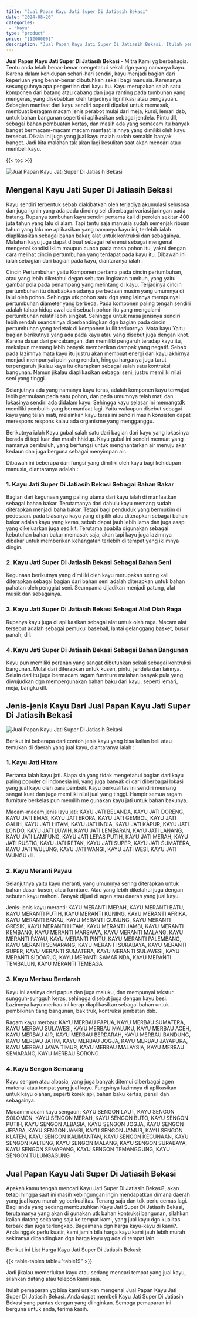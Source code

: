 ```yaml
---
title: "Jual Papan Kayu Jati Super Di Jatiasih Bekasi"
date: "2024-08-20"
categories:
 - "kayu"
type: "product"
price: "[1200000]"
description: "Jual Papan Kayu Jati Super Di Jatiasih Bekasi. Itulah pemaparan yg bisa kami uraikan mengenai Jual Papan Kayu Jati Super Di Jatiasih Bekasi. Anda dapat membe..."
---
```


**Jual Papan Kayu Jati Super Di Jatiasih Bekasi** - Mitra Kami yg berbahagia. Tentu anda telah benar-benar mengetahui sekali dgn yang namanya kayu. Karena dalam kehidupan sehari-hari sendiri, kayu menjadi bagian dari keperluan yang benar-benar dibutuhkan sekali bagi manusia. Karenanya sesungguhnya apa pengertian dari kayu itu. Kayu merupakan salah satu komponen dari batang atau cabang dan juga ranting pada tumbuhan yang mengeras, yang disebabkan oleh terjadinya lignifikasi atau pengayuan. Sebagian manfaat dari kayu sendiri seperti dipakai untuk memasak, membuat beragam macam jenis perabot mulai dari meja, kursi, lemari dsb, untuk bahan bangunan seperti di aplikasikan sebagai jendela. Pintu dll, sebagai bahan pembuatan kertas, dan masih ada yang semacam itu banyak banget bermacam-macam macam manfaat lainnya yang dimiliki oleh kayu tersebut. Dikala ini juga yang jual kayu malah sudah semakin banyak banget. Jadi kita malahan tak akan lagi kesulitan saat akan mencari atau membeli kayu.

{{< toc >}}

![Jual Papan Kayu Jati Super Di Jatiasih Bekasi](/images/kayu/kayu42.jpg)

## Mengenal Kayu Jati Super Di Jatiasih Bekasi

Kayu sendiri terbentuk sebab diakibatkan oleh terjadiya akumulasi selusosa dan juga lignin yang ada pada dinding sel diberbagai variasi jaringan pada batang. Rupanya tumbuhan kayu sendiri pertama kali di peroleh sekitar 400 juta tahun yang lalu di alam. Tapi tentu saja manusia sudah semenjak ribuan tahun yang lalu me aplikasikan yang namanya kayu ini, terlebih ialah diaplikasikan sebagai bahan bakar, alat untuk kontruksi dan sebagainya. Malahan kayu juga dapat dibuat sebagai referensi sebagai mengenal mengenai kondisi iklim maupun cuaca pada masa pohon itu, yakni dengan cara melihat cincin pertumbuhan yang terdapat pada kayu itu. Dibawah ini ialah sebagian dari bagian pada kayu, diantaranya ialah :

Cincin Pertumbuhan yaitu Komponen pertama pada cincin pertumbuhan, atau yang lebih diketahui degan sebutan lingkaran tumbuh, yang yaitu gambar pola pada penampang yang melintang di kayu. Terjadinya cincin pertumbuhan itu disebabkan adanya perbedaan musim yang umumnya di lalui oleh pohon. Sehingga utk pohon satu dgn yang lainnya mempunyai pertumbuhan diameter yang berbeda. Pada komponen paling tengah sendiri adalah tahap hidup awal dari sebuah pohon itu yang mengalami pertumbuhan relatif lebih singkat. Sehingga untuk masa jenisnya sendiri lebih rendah seandainya diperbandingkan dgn bagian pada cincin pertumbuhan yang terletak di komponen kullit terluarnya. Mata kayu Yaitu bagian berikutnya yang ada pada kayu atau yang disebut juga dengan knot. Karena dasar dari percabangan, dan memiliki pengaruh teradap kayu itu, meksipun memang lebih banyak memberikan dampak yang negatif. Sebab pada lazimnya mata kayu itu justru akan membuat energi dari kayu akhirnya menjadi mempunyai poin yang rendah, hingga harganya juga turut terpengaruh jikalau kayu itu diterapkan sebagai salah satu kontruksi bangunan. Namun jikalau diaplikasikan sebagai seni, justru memiliki nilai seni yang tinggi.

Selanjutnya ada yang namanya kayu teras, adalah komponen kayu terwujud lebih permulaan pada satu pohon, dan pada umumnya telah mati dan lokasinya sendiri ada didalam kayu. Sehingga kayu selasar ini memangtdk memiliki pembulih yang bermanfaat lagi. Yaitu walaupun disebut sebagai kayu yang telah mati, melainkan kayu teras ini sendiri masih konsisten dapat merespons respons kalau ada organisme yang mengganggu.

Berikutnya ialah Kayu gubal salah satu dari bagian dari kayu yang lokasinya berada di tepi luar dan masih hhidup. Kayu gubal ini sendiri memuat yang namanya pembuluh, yang berfungsi untuk menghantarkan air menuju akar kedaun dan juga berguna sebagai menyimpan air.

Dibawah ini beberapa dari fungsi yang dimiliki oleh kayu bagi kehidupan manusia, diantaranya adalah :

### 1\. Kayu Jati Super Di Jatiasih Bekasi Sebagai Bahan Bakar

Bagian dari kegunaan yang paling utama dari kayu ialah di manfaatkan sebagai bahan bakar. Terutamanya dari dahulu kayu memang sudah diterapkan menjadi baha bakar. Tetapi bagi penduduk yang bermukim di pedesaan. pada biasanya kayu yang di pilih atau diterapkan sebagai bahan bakar adalah kayu yang keras, sebab dapat jauh lebih lama dan juga asap yang dikeluarkan juga sedikit. Terutama apabila digunakan sebagai kebutuhan bahan bakar memasak saja, akan tapi kayu juga lazimnya dibakar untuk memberikan kehangatan terlebih di tempat yang iklimnya dingin.

### 2\. Kayu Jati Super Di Jatiasih Bekasi Sebagai Bahan Seni

Kegunaan berikutnya yang dimiliki oleh kayu merupakan sering kali diterapkan sebagai bagian dari bahan seni adalah diterapkan untuk bahan pahatan oleh penggiat seni. Seumpama dijadikan menjadi patung, alat musik dan sebagainya.

### 3\. Kayu Jati Super Di Jatiasih Bekasi Sebagai Alat Olah Raga

Rupanya kayu juga di aplikasikan sebagai alat untuk olah raga. Macam alat tersebut adalah sebagai pemukul baseball, lantai gelanggang basket, busur panah, dll.

### 4\. Kayu Jati Super Di Jatiasih Bekasi Sebagai Bahan Bangunan

Kayu pun memiliki peranan yang sangat dibutuhkan sekali sebagai kontruksi bangunan. Mulai dari diterapkan untuk kusen, pintu, jendela dan lainnya. Selain dari itu juga bermacam ragam furniture malahan banyak pula yang diwujudkan dgn mempergunakan bahan baku dari kayu, seperti lemari, meja, bangku dll.

## Jenis-jenis Kayu Dari Jual Papan Kayu Jati Super Di Jatiasih Bekasi

![Jual Papan Kayu Jati Super Di Jatiasih Bekasi](/images/kayu/kayu24.jpg)

Berikut ini beberapa dari contoh jenis kayu yang bisa kalian beli atau temukan di daerah yang jual kayu, diantaranya ialah :

### 1\. Kayu Jati Hitam

Pertama ialah kayu jati. Siapa sih yang tidak mengetahui bagian dari kayu paling populer di Indonesia ini, yang juga banyak di cari diberbagai lokasi yang jual kayu oleh para pembeli. Kayu berkualitas ini sendiri memang sangat kuat dan juga memiliki nilai jual yang tinggi. Hampir semua ragam furniture berkelas pun memilih me gunakan kayu jati untuk bahan bakunya.

Macam-macam jenis layu jati: KAYU JATI BELANDA, KAYU JATI DORENG, KAYU JATI EMAS, KAYU JATI EROPA, KAYU JATI GEMBOL, KAYU JATI GALIH, KAYU JATI HITAM, KAYU JATI INDIA, KAYU JATI KAPUR, KAYU JATI LONDO, KAYU JATI LUWIH, KAYU JATI LEMBARAN, KAYU JATI LANANG, KAYU JATI LAMPUNG, KAYU JATI LEPAS PUTIH, KAYU JATI MERAH, KAYU JATI RUSTIC, KAYU JATI RETAK, KAYU JATI SUPER, KAYU JATI SUMATERA, KAYU JATI WULUNG, KAYU JATI WANGI, KAYU JATI WESI, KAYU JATI WUNGU dll.

### 2\. Kayu Meranti Payau

Selanjutnya yaitu kayu meranti, yang umumnya sering diterapkan untuk bahan dasar kusen, atau furniture. Atau yang lebih diketahui juga dengan sebutan kayu mahoni. Banyak dijual di agen atau daerah yang jual kayu.

Jenis-jenis kayu meranti: KAYU MERANTI MERAH, KAYU MERANTI BATU, KAYU MERANTI PUTIH, KAYU MERANTI KUNING, KAYU MERANTI AFRIKA, KAYU MERANTI BAKAU, KAYU MERANTI GUNUNG, KAYU MERANTI GRESIK, KAYU MERANTI HITAM, KAYU MERANTI JAMBI, KAYU MERANTI KEMBANG, KAYU MERANTI MARSAWA, KAYU MERANTI MALANG, KAYU MERANTI PAYAU, KAYU MERANTI PINTU, KAYU MERANTI PALEMBANG, KAYU MERANTI SEMARANG, KAYU MERANTI SURABAYA, KAYU MERANTI SUPER, KAYU MERANTI SUMATERA, KAYU MERANTI SULAWESI, KAYU MERANTI SIDOARJO, KAYU MERANTI SAMARINDA, KAYU MERANTI TEMBALUN, KAYU MERANTI TEMBAGA

### 3\. Kayu Merbau Berdarah

Kayu ini asalnya dari papua dan juga maluku, dan mempunyai tekstur sungguh-sungguh keras, sehingga disebut juga dengan kayu besi. Lazimnya kayu merbau ini kerap diaplikasikan sebagai bahan untuk pembikinan tiang bangunan, bak truk, kontruksi jembatan dsb.

Ragam kayu merbau: KAYU MERBAU PAPUA, KAYU MERBAU SUMATERA, KAYU MERBAU SULAWESI, KAYU MERBAU MALUKU, KAYU MERBAU ACEH, KAYU MERBAU AIR, KAYU MERBAU BERDARAH, KAYU MERBAU BANDUNG, KAYU MERBAU JATIM, KAYU MERBAU JOGJA, KAYU MERBAU JAYAPURA, KAYU MERBAU JAWA TIMUR, KAYU MERBAU MALAYSIA, KAYU MERBAU SEMARANG, KAYU MERBAU SORONG

### 4\. Kayu Sengon Semarang

Kayu sengon atau albasia, yang juga banyak ditemui diberbagai agen material atau tempat yang jual kayu. Fungsinya lazimnya di aplikasikan untuk kayu olahan, seperti korek api, bahan baku kertas, pensil dan sebagainya.

Macam-macam kayu sengaon: KAYU SENGON LAUT, KAYU SENGON SOLOMON, KAYU SENGON MERAH, KAYU SENGON BUTO, KAYU SENGON PUTIH, KAYU SENGON ALBASIA, KAYU SENGON JOGJA, KAYU SENGON JEPARA, KAYU SENGON JAMBI, KAYU SENGON JAMUR, KAYU SENGON KLATEN, KAYU SENGON KALIMANTAN, KAYU SENGON KEGUNAAN, KAYU SENGON KALTENG, KAYU SENGON MALANG, KAYU SENGON SURABAYA, KAYU SENGON SEMARANG, KAYU SENGON TEMANGGUNG, KAYU SENGON TULUNGAGUNG

## Jual Papan Kayu Jati Super Di Jatiasih Bekasi

Apakah kamu tengah mencari Kayu Jati Super Di Jatiasih Bekasi?, akan tetapi hingga saat ini masih kebingungan ingin mendapatkan dimana daerah yang jual kayu murah yg berkualitas. Tenang saja dan tdk perlu cemas lagi. Bagi anda yang sedang membutuhkan Kayu Jati Super Di Jatiasih Bekasi, terutamanya yang akan di gunakan utk bahan kontruksi bangunan, silahkan kalian datang sekarang saja ke tempat kami, yang jual kayu dgn kualitas terbaik dan juga terlengkap. Bagaimana dgn harga kayu-kayu di kami?. Anda nggak perlu kuatir, kami jamin bila harga kayu kami jauh lebih murah sekiranya dibandingkan dgn harga kayu yg ada di tempat lain.

Berikut ini List Harga Kayu Jati Super Di Jatiasih Bekasi:

{{< table-tables table="table19" >}}

Jadi jikalau memerlukan kayu atau sedang mencari tempat yang jual kayu, silahkan datang atau telepon kami saja.

Itulah pemaparan yg bisa kami uraikan mengenai Jual Papan Kayu Jati Super Di Jatiasih Bekasi. Anda dapat membeli Kayu Jati Super Di Jatiasih Bekasi yang pantas dengan yang diinginkan. Semoga pemaparan ini berguna untuk anda, terima kasih.
